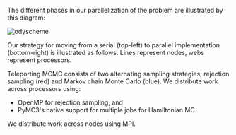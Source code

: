 The different phases in our parallelization of the problem are illustrated by this diagram:

![odyscheme](odyssey-setup.png)

Our strategy for moving from a serial (top-left) to parallel implementation (bottom-right) is illustrated as follows. Lines represent nodes, webs represent processors.

Teleporting MCMC consists of two alternating sampling strategies; rejection sampling (red) and Markov chain Monte Carlo (blue). We distribute work across processors using:

- OpenMP for rejection sampling; and
- PyMC3's native support for multiple jobs for Hamiltonian MC.

We distribute work across nodes using MPI.
